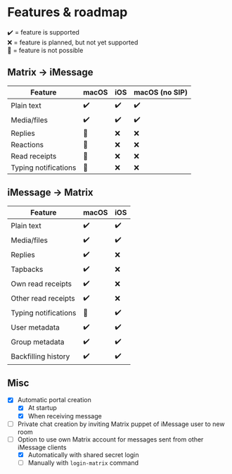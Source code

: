 # Features & roadmap
✔️ = feature is supported  
❌ = feature is planned, but not yet supported  
🛑 = feature is not possible

## Matrix → iMessage
| Feature              | macOS | iOS | macOS (no SIP) |
|----------------------|-------|-----|----------------|
| Plain text           | ✔️    | ✔️  | ✔️             |
| Media/files          | ✔️    | ✔️  | ✔️             |
| Replies              | 🛑    | ❌  | ❌             |
| Reactions            | 🛑    | ❌  | ❌             |
| Read receipts        | 🛑    | ❌  | ❌             |
| Typing notifications | 🛑    | ❌  | ❌             |

## iMessage → Matrix
| Feature              | macOS | iOS |
|----------------------|-------|-----|
| Plain text           | ✔️    | ✔️  |
| Media/files          | ✔️    | ✔️  |
| Replies              | ✔️    | ❌  |
| Tapbacks             | ✔️    | ❌  |
| Own read receipts    | ✔️    | ❌  |
| Other read receipts  | ✔️    | ❌  |
| Typing notifications | 🛑    | ✔️  |
| User metadata        | ✔️    | ✔️  |
| Group metadata       | ✔️    | ✔️  |
| Backfilling history  | ✔️    | ✔️  |

## Misc
* [x] Automatic portal creation
  * [x] At startup
  * [x] When receiving message
* [ ] Private chat creation by inviting Matrix puppet of iMessage user to new room
* [ ] Option to use own Matrix account for messages sent from other iMessage clients
  * [x] Automatically with shared secret login
  * [ ] Manually with `login-matrix` command
